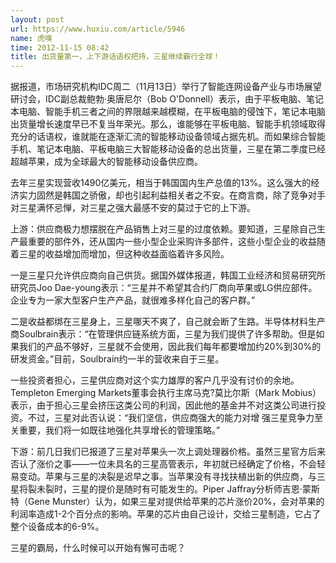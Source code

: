 ```yaml
---
layout: post
url: https://www.huxiu.com/article/5946
name: 虎嗅
time: 2012-11-15 08:42
title: 出货量第一，上下游话语权把持，三星继续霸行全球！
---
```

据报道，市场研究机构IDC周二（11月13日）举行了智能连网设备产业与市场展望研讨会，IDC副总裁鲍勃·奥唐尼尔（Bob O'Donnell）表示，由于平板电脑、笔记本电脑、智能手机三者之间的界限越来越模糊，在平板电脑的侵蚀下，笔记本电脑出货量增长速度早已不复当年荣光。那么，谁能够在平板电脑、智能手机领域取得充分的话语权，谁就能在逐渐汇流的智能移动设备领域占据先机。而如果综合智能手机、笔记本电脑、平板电脑三大智能移动设备的总出货量，三星在第二季度已经超越苹果，成为全球最大的智能移动设备供应商。

去年三星实现营收1490亿美元，相当于韩国国内生产总值的13%。这么强大的经济实力固然是韩国之骄傲，却也引起利益相关者之不安。在商言商，除了竞争对手对三星满怀忌惮，对三星之强大最感不安的莫过于它的上下游。

上游：供应商极力想摆脱在产品销售上对三星的过度依赖。要知道，三星除自己生产最重要的部件外，还从国内一些小型企业采购许多部件，这些小型企业的收益随着三星的收益增加而增加，但这种收益面临着许多风险。

一是三星只允许供应商向自己供货。据国外媒体报道，韩国工业经济和贸易研究所研究员Joo Dae-young表示：“三星并不希望其合约厂商向苹果或LG供应部件。企业专为一家大型客户生产产品，就很难多样化自己的客户群。”

二是收益都绑在三星身上，三星哪天不爽了，自己就会断了生路。半导体材料生产商Soulbrain表示：“在管理供应链系统方面，三星为我们提供了许多帮助。但是如果我们的产品不够好，三星就不会使用，因此我们每年都要增加约20%到30%的研发资金。”目前，Soulbrain约一半的营收来自于三星。

一些投资者担心，三星供应商对这个实力雄厚的客户几乎没有讨价的余地。Templeton Emerging Markets董事会执行主席马克?莫比尔斯（Mark Mobius）表示，由于担心三星会挤压这类公司的利润，因此他的基金并不对这类公司进行投资。不过，三星对此否认说：“我们坚信，供应商强大的能力对增 强三星竞争力至关重要，我们将一如既往地强化共享增长的管理策略。”

下游：前几日我们已报道了三星对苹果头一次上调处理器价格。虽然三星官方后来否认了涨价之事——一位未具名的三星高管表示，年初就已经确定了价格，不会轻易变动。苹果与三星的决裂是迟早之事。当苹果没有寻找扶植出新的供应商，与三星将裂未裂时，三星的提价是随时有可能发生的。Piper Jaffray分析师吉恩·蒙斯特（Gene Munster）认为，如果三星对提供给苹果的芯片涨价20%，会对苹果的利润率造成1-2个百分点的影响。苹果的芯片由自己设计，交给三星制造，它占了整个设备成本的6-9%。

三星的霸局，什么时候可以开始有懈可击呢？

